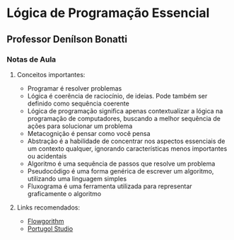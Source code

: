 # Lógica de Programação Essencial

## Professor Denílson Bonatti

### Notas de Aula

1. Conceitos importantes:
   - Programar é resolver problemas
   - Lógica é coerência de raciocínio, de ideias. Pode também ser definido como sequência coerente
   - Lógica de programação significa apenas contextualizar a lógica na programação de computadores, buscando a melhor sequência de ações para solucionar um problema
   - Metacognição é pensar como você pensa
   - Abstração é a habilidade de concentrar nos aspectos essenciais de um contexto qualquer, ignorando características menos importantes ou acidentais
   - Algoritmo é uma sequência de passos que resolve um problema
   - Pseudocódigo é uma forma genérica de escrever um algoritmo, utilizando uma linguagem simples
   - Fluxograma é uma ferramenta utilizada para representar graficamente o algoritmo

3. Links recomendados:
   - [Flowgorithm](http://www.flowgorithm.org/)
   - [Portugol Studio](https://github.com/UNIVALI-LITE/Portugol-Studio/releases/)
